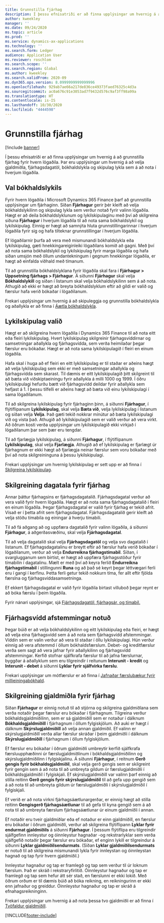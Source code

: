 ```yaml
---
title: Grunnstilla fjárhag
description: Í þessu efnisatriði er að finna upplýsingar um hvernig á að grunnstilla fjárhag fyrir hvern lögaðila. Þar eru upplýsingar um hvernig á að velja gjaldmiðla, fjárhagsdagatöl, bókhaldslykla og skipulag lykla sem á að nota í hverjum lögaðila.
author: kweekley
manager: ''
ms.date: 09/24/2020
ms.topic: article
ms.prod: ''
ms.service: dynamics-ax-applications
ms.technology: ''
ms.search.form: Ledger
audience: Application User
ms.reviewer: roschlom
ms.search.scope: ''
ms.search.region: Global
ms.author: kweekley
ms.search.validFrom: 2020-09
ms.dyn365.ops.version: 8.0999999999999996
ms.openlocfilehash: 929ab7ae66a217de836ce49373faed76325c4d3a
ms.sourcegitcommit: ac0a676c91e3053ad7f9432d576c9af3ff98a99a
ms.translationtype: HT
ms.contentlocale: is-IS
ms.lasthandoff: 10/30/2020
ms.locfileid: "4444598"
---
```

# <a name="configure-ledgers"></a>Grunnstilla fjárhag

[!include [banner](../includes/banner.md)]

Í þessu efnisatriði er að finna upplýsingar um hvernig á að grunnstilla fjárhag fyrir hvern lögaðila. Þar eru upplýsingar um hvernig á að velja gjaldmiðla, fjárhagsdagatöl, bókhaldslykla og skipulag lykla sem á að nota í hverjum lögaðila.

## <a name="selecting-the-chart-of-accounts"></a>Val bókhaldslykils

Fyrir hvern lögaðila í Microsoft Dynamics 365 Finance þarf að grunnstilla upplýsingar um fjárhaginn. Síðan **Fjárhagur** gerir þér kleift að velja bókhaldslykilinn og skipulag lykla sem verður notað fyrir valinn lögaðila. Hægt er að deila bókhaldslyklunum og lykilskipulaginu með því að skilgreina síðuna **Fjárhagur** í hverjum lögaðila til að nota sama bókhaldslykil og lykilskipulag. Einnig er hægt að samnýta hluta grunnstillingarinnar í hverjum lögaðila fyrir sig og hafa tilteknar grunnstillingar í hverjum lögaðila.

Ef lögaðilarnir þurfa að vera með mismunandi bókhaldslykla eða lykilskipulag, gæti hnekkingareiginleiki lögaðilans komið að gagni. Með því að nota sama bókhaldslykil og lykilskipulag fyrir marga lögaðila og hafa síðan umsjón með öllum undantekningum í gegnum hnekkingar lögaðila, er hægt að einfalda viðhald með tímanum.

Til að grunnstilla bókhaldslyklana fyrir lögaðila skal fara í **Fjárhagur \> Uppsetning fjárhags \> Fjárhagur**. Á síðunni **Fjárhagur** skal velja **Bókhaldslykill** og síðan í listanum skal velja bókhaldslykilinn sem á að nota. Athugið að ekki er hægt að breyta bókhaldslyklum eftir að gildi er valið og færslur hafa verið bókaðar í lögaðilanum.

Frekari upplýsingar um hvernig á að skipuleggja og grunnstilla bókhaldslykla og aðallykla er að finna í [Áætla bókhaldslykla](plan-chart-of-accounts.md).

## <a name="selecting-account-structures"></a>Lykilskipulag valið

Hægt er að skilgreina hvern lögaðila í Dynamics 365 Finance til að nota eitt eða fleiri lykilskipulag. Hvert lykilskipulag skilgreinir fjárhagsvíddirnar og samsetningar aðallykla og fjárhagsvídda, sem verða heimilaðar þegar færslur eru bókaðar. Hægt er að nota sama lykilskipulagið í fleiri en einum lögaðila.

Hafa skal í huga að ef fleiri en eitt lykilskipulag er til staðar er aðeins hægt að velja lykilskipulag sem ekki er með samsetningar aðallykla og fjárhagsvídda sem skarast. Til dæmis er eitt lykilskipulagið þitt skilgreint til að bæta við viðskiptaeiningu fyrir aðallykla á milli 1000 og 1999. Í öðru lykilskipulagi hefurðu bætt við fjárhagsvídd deildar fyrir aðallykla sem hefjast á 1. Í þessu tilfelli er aðeins hægt að bæta við einu lykilskipulagi í sama lögaðilanum.

Til að skilgreina lykilskipulag fyrir fjárhaginn þinn, á síðunni **Fjárhagur**, í flýtiflipanum **Lykilskipulag**, skal velja **Bæta við**, velja lykilskipulag í listanum og síðan velja **Velja**. Það gæti tekið nokkrar mínútur að bæta lykilskipulagi við og vista það. Athugið að lykilskipulagið sem er valið verður að vera virkt. Að öðrum kosti verða upplýsingar um lykilskipulagið ekki virkjað í lögaðilanum þar sem þær eru tengdar.

Til að fjarlægja lykilskipulag, á síðunni **Fjárhagur**, í flýtiflipanum **Lykilskipulag**, skal velja **Fjarlægja**. Athugið að ef lykilskipulag er fjarlægt úr fjárhagnum er ekki hægt að fjarlægja neinar færslur sem voru bókaðar með því að nota skilgreininguna á þessu lykilskipulagi.

Frekari upplýsingar um hvernig lykilskipulag er sett upp er að finna í [Skilgreina lykilskipulag](configure-account-structures.md).

## <a name="configuring-calendars-for-the-ledger"></a>Skilgreining dagatala fyrir fjárhag

Annar þáttur fjárhagsins er fjárhagsdagatalið. Fjárhagsdagatal verður að vera valið fyrir hvern lögaðila. Hægt er að nota sama fjárhagsdagatalið í fleiri en einum lögaðila. Þegar fjárhagsdagatal er valið fyrir fjárhag er tekið afrit. Vísað er í þetta afrit sem fjárhagsdagatal. Fjárhagsdagatalið gerir kleift að velja stöðu tímabila og einingar á hverju tímabili.

Til að fá aðgang að og uppfæra dagatalið fyrir valinn lögaðila, á síðunni **Fjárhagur**, á aðgerðasvæðinu, skal velja **Fjárhagsdagatal**.

Til að velja dagatalið skal velja **Fjárhagsdagatöl** og velja svo dagatalið í listanum. Ef fjárhagsdagatalinu er breytt eftir að færslur hafa verið bókaðar í lögaðilanum, verður að velja **Endurreikna fjárhagstímabil**. Síðan, í svarglugganum sem birtist, er hægt að uppfæra fjárhagsstöður fyrir tímabilin í dagatalinu. Mælt er með því að keyra ferlið **Endurreikna fjárhagstímabil** í stillingunni **Runa** og að það sé keyrt þegar léttvægari ferli eru í gangi í kerfinu. Þetta ferli getur tekið nokkurn tíma, fer allt eftir fjölda færslna og fjárhagsvíddasamsetninga.

Ef ekkert fjárhagsdagatal er valið fyrir lögaðila birtast villuboð þegar reynt er að bóka færslu í þeim lögaðila.

Fyrir nánari upplýsingar, sjá [Fjárhagsdagatöl, fjárhagsár, og tímabil.](../budgeting/fiscal-calendars-fiscal-years-periods.md)

## <a name="using-a-balancing-financial-dimension"></a>Fjárhagsvídd afstemmingar notuð

Þegar búið er að velja bókhaldslykilinn og eitt lykilskipulag eða fleiri, er hægt að velja eina fjárhagsvídd sem á að nota sem fjárhagsvídd afstemmingar. Víddin sem er valin verður að vera til staðar í öllu lykilskipulagi. Hún verður einnig að vera afstemmd í öllum bókhaldsfærslum. Debet- og kreditfærslur verða sem sagt að vera jafnar fyrir aðallykilinn og fjárhagsvídd afstemmingar. Kerfið stofnar sjálfkrafa færslur til að jafna færslurnar, byggðar á aðallyklum sem eru tilgreindir í reitunum **Interunit - kredit** og **Interunit - debet** á síðunni **Lyklar fyrir sjálfvirka færslu**.

Frekari upplýsingar um mótfærslur er að finna í [Jafnaðar færslubækur fyrir millieiningabókhald](example-balanced-journals-interunit-accounting.md).

## <a name="configuring-currencies-for-the-ledger"></a>Skilgreining gjaldmiðla fyrir fjárhag

Síðan **Fjárhagur** er einnig notuð til að stjórna og skilgreina gjaldmiðlana sem verða notaðir þegar færslur eru bókaðar í fjárhagnum. Tilgreina verður bókhaldsgjaldmiðilinn, sem er sá gjaldmiðill sem er notaður í dálknum **Bókhaldsgjaldmiðill** í fjárhagnum í öllum fylgiskjölum. Að auki er hægt í dálknum **Skýrslugjaldmiðill** að velja annan gjaldmiðil. Ef valinn er skýrslugjaldmiðill verða allar færslur skráðar í þeim gjaldmiðli í dálknum **Skýrslugjaldmiðill** í fjárhagnum í öllum fylgiskjölum.

Ef færslur eru bókaðar í öðrum gjaldmiðli umbreytir kerfið sjálfkrafa færsluupphæðinni úr færslugjaldmiðlinum í bókhaldsgjaldmiðilinn og skýrslugjaldmiðilinn í fylgiskjalinu. Á síðunni **Fjárhagur**, í reitnum **Gerð gengis fyrir bókhaldsgjaldmiðil**, skal velja gerð gengis sem er skilgreint fyrir gengin sem á að nota til að umbreyta gildum úr færslugjaldmiðli í bókhaldsgjaldmiðil í fylgiskjali. Ef skýrslugjaldmiðill var valinn þarf einnig að stilla reitinn **Gerð gengis fyrir skýrslugjaldmiðil** til að gefa upp gengið sem á að nota til að umbreyta gildum úr færslugjaldmiðli í skýrslugjaldmiðil í fylgiskjali.

Ef verið er að nota virkni fjárhagsáætlunargerðar, er einnig hægt að stilla reitinn **Gengisgerð fjárhagsáætlunar** til að gefa til kyna gengið sem á að nota til að umbreyta færslum fjárhagsáætlunar úr einum gjaldmiðli í annan.

Ef notaðir eru tveir gjaldmiðlar eða ef notaður er einn gjaldmiðill, en færslur eru bókaðar í öðrum gjaldmiðli, verður að skilgreina flýtiflipann **Lyklar fyrir endurmat gjaldmiðils** á síðunni **Fjárhagur**. Í þessum flýtiflipa eru tilgreindir sjálfgefinn innleystur og óinnleystur hagnaðar -og rekstrarlyklar sem verða sjálfgefið notaðir þegar færslur eru bókaðar, ef enginn lykill er tilgreindur á síðunni **Lyklar gjaldmiðilsendurmats**. (Síðan **Lyklar gjaldmiðilsendurmats** er notuð til að skilgreina mismunandi lykla fyrir innleystan og óinnleystan hagnað og tap fyrir hvern gjaldmiðil.)

Innleystur hagnaður og tap er framlegð og tap sem verður til úr loknum færslum. Það er skráð í rekstraryfirlitið. Óinnleystur hagnaður og tap er framlegð og tap sem hefur átt sér stað, en færslunni er ekki lokið. Með öðrum orðum er til dæmis búið að bóka reikning, en reikningurinn er ekki enn jafnaður og greiddur. Óinnleystur hagnaður og tap er skráð á efnahagsreikninginn.

Frekari upplýsingar um hvernig á að nota þessa tvo gjaldmiðli er að finna í [Tvöfaldur gjaldmiðill](dual-currency.md).


[!INCLUDE[footer-include](../../includes/footer-banner.md)]